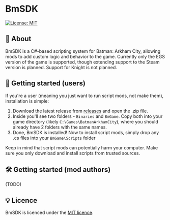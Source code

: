 # BmSDK
[![License: MIT](https://img.shields.io/badge/License-MIT-green.svg)](LICENSE.md)

## 📖 About
BmSDK is a C#-based scripting system for Batman: Arkham City, allowing mods to add custom logic and behavior to the game. Currently only the EGS version of the game is supported, though extending support to the Steam version is planned. Support for Knight is not planned.

## 🚀 Getting started (users)
If you're a user (meaning you just want to run script mods, not make them), installation is simple:
1. Download the latest release from [releases](/releases/latest) and open the .zip file.
2. Inside you'll see two folders - `Binaries` and `BmGame`. Copy both into your game directory (likely `C:\Games\BatmanArkhamCity`), where you should already have 2 folders with the same names.
3. Done, BmSDK is installed! Now to install script mods, simply drop any .cs files into your `BmGame\Scripts` folder

Keep in mind that script mods can potentially harm your computer. Make sure you only download and install scripts from trusted sources.

## 🛠️ Getting started (mod authors)
(TODO)

## 💡 Licence
BmSDK is licenced under the [MIT licence](LICENSE.md).
